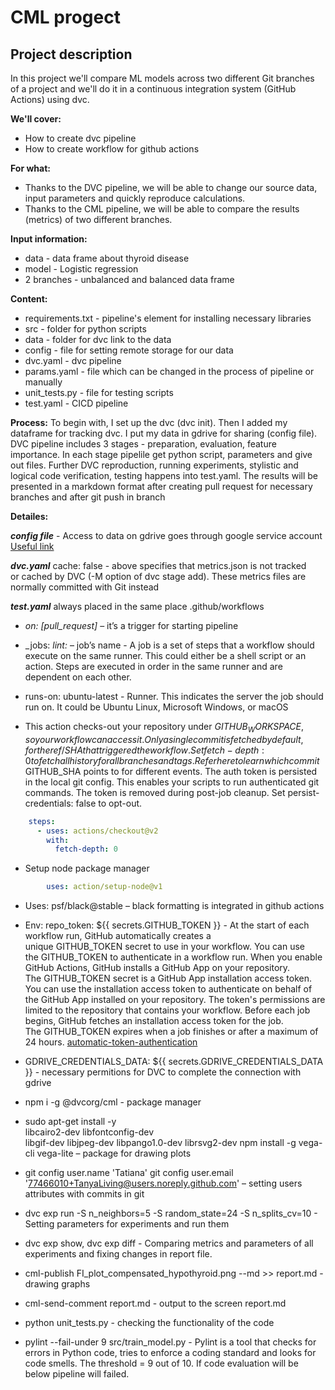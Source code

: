 CML progect
===========
Project description
-------------------
In this project we'll compare ML models across two different Git branches of a project and we'll do it in a continuous integration system (GitHub Actions) using dvc.

**We'll cover:**
- How to create dvc pipeline
- How to create workflow for github actions

**For what:**
- Thanks to the DVC pipeline, we will be able to change our source data, input parameters and quickly reproduce calculations.
- Thanks to the CML pipeline, we will be able to compare the results (metrics) of two different branches.

**Input information:**
- data - data frame about thyroid disease
- model - Logistic regression
- 2 branches - unbalanced and balanced data frame

**Content:**
- requirements.txt - pipeline's element for installing necessary libraries
- src - folder for python scripts
- data - folder for dvc link to the data
- config - file for setting remote storage for our data
- dvc.yaml - dvc pipeline
- params.yaml - file which can be changed in the process of pipeline or manually
- unit_tests.py - file for testing scripts
- test.yaml - CICD pipeline

**Process:**
To begin with, I set up the dvc (dvc init). Then I added my dataframe for tracking dvc. I put my data in gdrive for sharing (config file).
DVC pipeline includes 3 stages - preparation, evaluation, feature importance. In each stage pipelile get python script, parameters and give out files.
Further DVC reproduction, running experiments, stylistic and logical code verification, testing happens into test.yaml. The results will be presented in a markdown format after creating pull request for necessary branches and after git push in branch

**Detailes:**

**_config file_** - Access to data on gdrive goes through google service account
                    [Useful link](https://dvc.org/doc/user-guide/setup-google-drive-remote)

**_dvc.yaml_**
cache: false - above specifies that metrics.json is not tracked or cached by DVC (-M option of dvc stage add). These metrics files are normally committed with Git instead

**_test.yaml_**
always placed in the same place .github/workflows

- _on: [pull_request]_ – it’s a trigger for starting pipeline

- _jobs:
  _lint:_ – job’s name - A job is a set of steps that a workflow should execute on the same runner. This could either be a shell script or an action. Steps are executed in order in the same runner and are dependent on each other.

- runs-on: ubuntu-latest - Runner. This indicates the server the job should run on. It could be Ubuntu Linux, Microsoft Windows, or macOS
- This action checks-out your repository under $GITHUB_WORKSPACE, so your workflow can access it.
                            Only a single commit is fetched by default, for the ref/SHA that triggered the workflow. Set fetch-depth: 0 to fetch all history for all branches and tags. Refer here to learn which commit $GITHUB_SHA points to for different events.
                          The auth token is persisted in the local git config. This enables your scripts to run authenticated git commands. The token is removed during post-job cleanup. Set persist-credentials: false to opt-out.
```yaml
    steps:
      - uses: actions/checkout@v2
        with:
          fetch-depth: 0
  ```
- Setup node package manager
```yaml
        uses: action/setup-node@v1
```

- Uses: psf/black@stable – black formatting is integrated in github actions
- Env:
repo_token: ${{ secrets.GITHUB_TOKEN }}  - At the start of each workflow run, GitHub automatically creates a unique GITHUB_TOKEN secret to use in your workflow. 
You can use the GITHUB_TOKEN to authenticate in a workflow run.
When you enable GitHub Actions, GitHub installs a GitHub App on your repository. 
The GITHUB_TOKEN secret is a GitHub App installation access token. 
You can use the installation access token to authenticate on behalf of the GitHub App installed on your repository. 
The token's permissions are limited to the repository that contains your workflow. 
Before each job begins, GitHub fetches an installation access token for the job. 
The GITHUB_TOKEN expires when a job finishes or after a maximum of 24 hours.
[automatic-token-authentication](https://docs.github.com/en/actions/security-guides/automatic-token-authentication)

- GDRIVE_CREDENTIALS_DATA: ${{ secrets.GDRIVE_CREDENTIALS_DATA }} - necessary permitions for DVC to complete the connection with gdrive
- npm i -g @dvcorg/cml - package manager

- sudo apt-get install -y \
            libcairo2-dev libfontconfig-dev \
            libgif-dev libjpeg-dev libpango1.0-dev librsvg2-dev
          npm install -g vega-cli vega-lite – package for drawing plots
          
- git config user.name 'Tatiana'
          git config user.email '77466010+TanyaLiving@users.noreply.github.com' – setting users attributes with commits in git
          
- dvc exp run -S n_neighbors=5 -S random_state=24 -S n_splits_cv=10 - Setting parameters for experiments and run them
- dvc exp show, dvc exp diff - Comparing metrics and parameters of all experiments and fixing changes in report file.
- cml-publish FI_plot_compensated_hypothyroid.png --md >> report.md - drawing graphs 
- cml-send-comment report.md - output to the screen report.md 
- python unit_tests.py - checking the functionality of the code
- pylint --fail-under 9 src/train_model.py - Pylint is a tool that checks for errors in Python code, tries to enforce a coding standard and looks for code smells. The threshold = 9 out of 10. If code evaluation will be below pipeline will failed.

